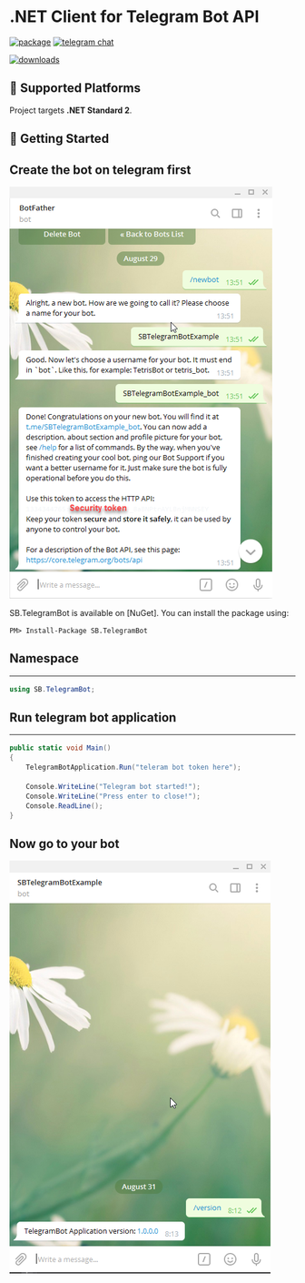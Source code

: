 # .NET Client for Telegram Bot API

[![package](https://img.shields.io/nuget/vpre/SB.TelegramBot.svg?label=SB.TelegramBot&style=flat-square)](https://www.nuget.org/packages/SB.TelegramBot)
[![telegram chat](https://img.shields.io/badge/Support_Chat-Telegram-blue.svg?style=flat-square)](https://t.me/joinchat/CZEOHxilcpIVWL3x_MiKpQ)

[![downloads](https://img.shields.io/nuget/dt/SB.TelegramBot.svg?style=flat-square&label=Package%20Downloads)](https://www.nuget.org/packages/SB.TelegramBot)

## 🚧 Supported Platforms

Project targets **.NET Standard 2**.

## 🔨 Getting Started

## Create the bot on telegram first

![bot-creating-in-telegram](docs/createbot.png)

SB.TelegramBot is available on [NuGet]. You can install the package using:

	PM> Install-Package SB.TelegramBot


## Namespace
-------
```csharp
using SB.TelegramBot;
```
## Run telegram bot application
-------
```csharp
public static void Main()
{
    TelegramBotApplication.Run("teleram bot token here");

    Console.WriteLine("Telegram bot started!");
    Console.WriteLine("Press enter to close!");
    Console.ReadLine();
}
```
## Now go to your bot

![bot-creating-in-telegram](docs/telegrambotversion.png)
